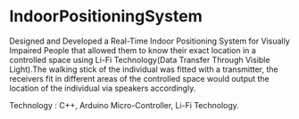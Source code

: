 # IndoorPositioningSystem

Designed and Developed a Real-Time Indoor Positioning System for Visually Impaired People that allowed them to know their exact location in a controlled space using 
Li-Fi Technology(Data Transfer Through Visible Light).The walking stick of the individual was fitted with a transmitter, the receivers fit in different areas of the 
controlled space would output the location of the individual via speakers accordingly.

Technology : C++, Arduino Micro-Controller, Li-Fi Technology.
